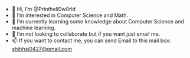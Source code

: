 - 👋 Hi, I’m @Printhell0w0rld
- 👀 I’m interested in Computer Science and Math.
- 🌱 I’m currently learning some knowledge about Computer Science and machine learning.
- 💞️ I’m not looking to collaborate but if you want just email me.
- 📫 If you want to contact me, you can send Email to this mail box: shihhsi0427@gmail.com
<!---
Printhell0w0rld/Printhell0w0rld is a ✨ special ✨ repository because its `README.md` (this file) appears on your GitHub profile.
You can click the Preview link to take a look at your changes.
--->
